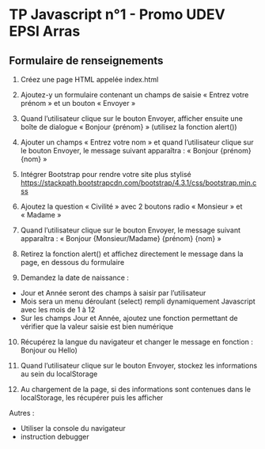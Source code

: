 # TP Javascript n°1 - Promo UDEV EPSI Arras
## Formulaire de renseignements

1. Créez une page HTML appelée index.html
2. Ajoutez-y un formulaire contenant un champs de saisie « Entrez votre prénom » et un bouton « Envoyer »
3. Quand l’utilisateur clique sur le bouton Envoyer, afficher ensuite une boîte de dialogue « Bonjour {prénom} » (utilisez la fonction alert())

4. Ajouter un champs « Entrez votre nom » et quand l’utilisateur clique sur le bouton Envoyer, le message suivant apparaîtra : « Bonjour {prénom} {nom} »

5. Intégrer Bootstrap pour rendre votre site plus stylisé https://stackpath.bootstrapcdn.com/bootstrap/4.3.1/css/bootstrap.min.css

6. Ajoutez la question « Civilité » avec 2 boutons radio « Monsieur » et « Madame »
7. Quand l’utilisateur clique sur le bouton Envoyer, le message suivant apparaîtra : « Bonjour {Monsieur/Madame} {prénom} {nom} »

8. Retirez la fonction alert() et affichez directement le message dans la page, en dessous du formulaire
9. Demandez la date de naissance :
- Jour et Année seront des champs à saisir par l’utilisateur
- Mois sera un menu déroulant (select) rempli dynamiquement Javascript avec les mois de 1 à 12
- Sur les champs Jour et Année, ajoutez une fonction permettant de vérifier que la valeur saisie est bien numérique

10. Récupérez la langue du navigateur et changer le message en fonction : Bonjour ou Hello)

11. Quand l’utilisateur clique sur le bouton Envoyer, stockez les informations au sein du localStorage
12. Au chargement de la page, si des informations sont contenues dans le localStorage, les récupérer puis les afficher

Autres :
- Utiliser la console du navigateur
- instruction debugger